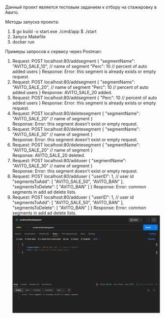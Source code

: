 Данный проект является тестовым заданием к отбору на стажировку в Авито.

Методы запуска проекта:
1.  $ go build -o start.exe ./cmd/app
    $ ./start
2.  Запуск Makefile
3.  docker run

Примеры запросов к сервису через Postman:
1.  Request:
        POST
        localhost:80/addsegment
        {
        "segmentName": "AVITO_SALE_10", // name of segment
        "Perc": 10  // percent of auto added users
        }
    Response:
        Error: this segment is already exists or empty request.
2.  Request:
        POST
        localhost:80/addsegment
        {
        "segmentName": "AVITO_SALE_20", // name of segment
        "Perc": 10  // percent of auto added users
        }
    Response:
        AVITO_SALE_20 added.
3.  Request:
        POST
        localhost:80/addsegment
        {
        "Perc": 10  // percent of auto added users
        }
    Response:
        Error: this segment is already exists or empty request.
4.  Request:
        POST
        localhost:80/deletesegment
        {
            "segmentName": "AVITO_SALE_20" // name of segment
        }  
    Response:
        Error: this segment doesn't exist or empty request.
5.  Request:
        POST
        localhost:80/deletesegment
        {
            "segmentName": "AVITO_SALE_30" // name of segment
        }  
    Response:
        Error: this segment doesn't exist or empty request.
6.  Request:
        POST
        localhost:80/deletesegment
        {
            "segmentName": "AVITO_SALE_20" // name of segment
        }  
    Response:
        AVITO_SALE_20 deleted.
7.  Request:
        POST
        localhost:80/adduser
        {
            "segmentName": "AVITO_SALE_30" // name of segment
        }  
    Response:
        Error: this segment doesn't exist or empty request.
8.  Request:
        POST
        localhost:80/adduser
        {
            "userID": 1, // user id
            "segmentsToAdd":
            [
                "AVITO_SALE_50",
                "AVITO_BAN"
            ],
            "segmentsToDelete":
            [
                "AVITO_BAN"
            ]
        }
    Response:
        Error: common segments in add ad delete lists.
9. Request:
        POST
        localhost:80/adduser
        {
            "userID": 1, // user id
            "segmentsToAdd":
            [
                "AVITO_SALE_50",
                "AVITO_BAN"
            ],
            "segmentsToDelete":
            [
                "AVITO_BAN"
            ]
        }
    Response:
        Error: common segments in add ad delete lists.
![Alt text](image.png)